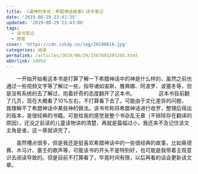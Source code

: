 ```yaml
---
title: 《诸神的传说：希腊神话故事》读中笔记
date: '2019-08-29 23:41:35'
updated: '2019-08-29 23:43:06'
tags:
  - 读书笔记
  - 随笔
cover: 'https://cdn.inkdp.cn/img/20190816.jpg'
categories: 阅读
permalink: /articles/2019/08/29/1567093295295.html
abbrlink: 14954
---
```

  一开始开始看这本书是打算了解一下希腊神话中的神是什么样的，虽然之前也通过一些视频文字等了解过一些，指导诸如宙斯、雅典娜、阿波罗、波塞冬等，但是没有系统的去了解过，抱着好奇的态度翻开了这本书。
  
  这本书目前翻了几页，现在大概看了10%左右，不打算看下去了。可能由于文化差异的问题，我理解不了希腊神话中某些神的做法。该书号称将希腊神话进行收罗，整理后得出的版本，是很经典的书籍。可是给我的感觉是整个书杂乱无章（不排除存在翻译的原因），还没之前读的儿童读物讲的清楚，再就是篇幅过小，我还来不及记住该文主角是谁，这一章就讲完了。

  虽然槽点很多，但是我还是挺喜欢希腊神话中的一些很经典的故事，比如奥德赛、木马计、塞壬的歌声等，可能该书的开头不是特别好，也可能是我带着主观意识去阅读导致的。但是目前不打算看了，毕竟时间有限，以后再看的话会更新该文章。
